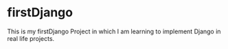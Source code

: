 # firstDjango
This is my firstDjango Project in which I am learning to implement Django in real life projects.
